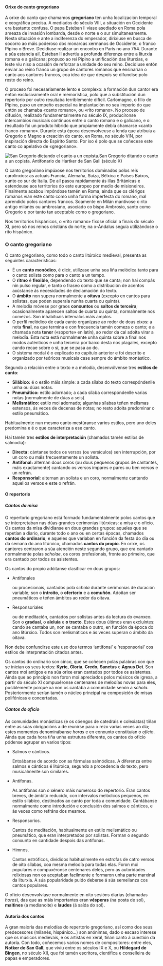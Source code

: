#### Orixe do canto gregoriano

A orixe do canto que chamamos **gregoriano** ten unha localización temporal e xeográfica precisa. A mediados do século VIII, a situación en Occidente era bastante confusa. O papa Esteban II víase asediado en Roma pola ameaza de invasión lombarda, desde o norte e o sur simultaneamente. Nesta situación e ante a indiferenza do emperador, dirixiuse en busca de socorro ao máis poderoso dos monarcas xermanos de Occidente, o franco Pipino o Breve. Decidiuse realizar un encontro en París no ano 754. Durante a súa estancia alí, Esteban II advertiu a profunda diferenza entre a liturxia romana e a galicana; propuxo ao rei Pipino a unificación das liturxias, e leste viu niso a ocasión de reforzar a unidade do seu reino. Decidiuse entón enviar ao reino franco un grupo de cantores romanos que ensinarían o canto aos cantores francos, coa idea de que despois se difundise polo resto do reino.

O proceso foi necesariamente lento e complexo: a formación dun cantor era entón exclusivamente oral e memorística, polo que a substitución dun repertorio por outro resultaba terriblemente difícil. Carlomagno, o fillo de Pipino, puxo un empeño especial na implantación no seu imperio do que entón se chamaba «canto romano», ou «rito romano». No proceso de difusión, realizado fundamentalmente no século IX, producíronse intercambios musicais continuos entre o canto romano e o galicano, e o resultado foi un produto híbrido que propiamente debía chamarse «canto franco-romano». Durante esta época desenvolveuse a lenda que atribuía a Gregorio o Magno a creación do canto, en Roma, no século VIN, por inspiración directa do Espírito Santo. Por iso é polo que se coñecese este canto co apelativo de «gregoriano».

![San Gregorio dictando el canto a un copista.](https://www.franciscocallejo.es/hm4/cantoliturgico/hartker.png)San Gregorio ditando o canto a un copista.
Antifonario de Hartker de San Gall (século X)

O canto gregoriano impúxose nos territorios dominados polos reis carolinxios: as actuais Francia, Alemaña, Suíza, Bélxica e Países Baixos, xunto co sur de Italia. De alí pasou rapidamente ás illas Británicas e estendeuse aos territorios do este europeo por medio de misioneiros. Finalmente acabou impóndose tamén en Roma, aínda que os clérigos romanos vían este canto como unha forma imperfecta do romano, mal aprendido polos cantores francos. Soamente en Milán mantívose o rito antigo milanés ou ambrosiano, asociado co bispo Ambrosio, santo como Gregorio e por tanto tan aceptable como o gregoriano.

Nos territorios hispánicos, o «rito romano» fíxose oficial a finais do século XI, pero só nos reinos cristiáns do norte; na o-Ándalus seguía utilizándose o rito hispánico.

### O canto gregoriano

O canto gregoriano, como todo o canto litúrxico medieval, presenta as seguintes características:

- É un **canto monódico**, é dicir, utilízase unha soa liña melódica tanto para o canto solista como para o canto a un tempo.
- O **ritmo** é **flexible**, dependendo do texto que se canta; non hai compás nin pulso regular, e tanto o fraseo como a distribución de acentos axústanse ás necesidades de declamación do texto.
- O **ámbito** non supera normalmente a **oitava** (excepto en cantos para solistas, que poden superala nunha cuarta ou quinta).
- A melodía móvese por graos **conxuntos** ou **saltos de terceira**; ocasionalmente aparecen saltos de cuarta ou quinta, normalmente nos comezos. Son inhabituais intervalos máis amplos.
- O perfil melódico de cada canto organízase ao redor de dous eixos: a nota **final**, na que termina e con frecuencia tamén comeza o canto; e a chamada nota **tenor** («soporte» en latín), ao redor da cal adoita virar a melodía. Esta nota está normalmente unha quinta sobre a final nos modos auténticos e unha terceira por baixo desta nos plagales, excepto cando recae sobre o si, que se pasa ao do.
- O sistema modal é o explicado no capítulo anterior e foi descrito e organizado por teóricos musicais case sempre do ámbito monástico.

Segundo a relación entre o texto e a melodía, desenvólvense tres **estilos de canto**:

- **Silábico:** é o estilo máis simple: a cada sílaba do texto correspóndenlle unha ou dúas notas.
- **Pneumático:** estilo adornado; a cada sílaba correspóndenlle varias notas (normalmente de dúas a seis).
- **Melismático:** estilo moi adornado; algunhas sílabas teñen melismas extensos, ás veces de decenas de notas; no resto adoita predominar o estilo pneumático.

Habitualmente nun mesmo canto mestúranse varios estilos, pero uno deles predomina e é o que caracteriza a ese canto.

Hai tamén tres **estilos de interpretación** (chamados tamén estilos de salmodia):

- **Directa:** cántanse todos os versos (ou versículos) sen interrupción, por un coro ou máis frecuentemente un solista.
- **Antifonal:** alternan dous coros (ou dous pequenos grupos de cantantes, máis exactamente) cantando os versos impares e pares ou ben versos e un refrán.
- **Responsorial:** alternan un solista e un coro, normalmente cantando aquel os versos e este o refrán.

#### O repertorio

##### Cantos da misa

O repertorio gregoriano está formado fundamentalmente polos cantos que se interpretaban nas dúas grandes cerimonias litúrxicas: a misa e o oficio. Os cantos da misa dividíanse en dous grandes grupos: aqueles que se repetían a diario, durante todo o ano ou en certas épocas, chamados **cantos do ordinario**; e aqueles que variaban en función da festa do día ou da semana do ano litúrxico, chamados **cantos do propio**. En orixe, os cantores centraron a súa atención neste segundo grupo, que era cantado normalmente polas *scholae*, os coros profesionais, fronte ao primeiro, que era cantado por todos os asistentes.

Os cantos do propio adóitanse clasificar en dous grupos:

- Antifonales

  ou procesionais, cantados pola *schola* durante cerimonias de duración variable; son o **introito**, o **ofertorio** e a **comuñón**. Adoitan ser pneumáticos e teñen ámbitos ao redor da oitava.

- Responsoriales

  ou de meditación, cantados por solistas antes da lectura do evanxeo. Son o **gradual**, o **aleluia** e **o tracto**. Estes dous últimos eran excluíntes: cando se cantaba un, non se cantaba o outro, en función da época do ano litúrxico. Todos son melismáticos e ás veces superan o ámbito da oitava.

Non debe confundirse este uso dos termos ‘antifonal’ e ‘responsorial’ cos estilos de interpretación citados antes.

Os cantos do ordinario son cinco, que se coñecen polas palabras con que se inician os seus textos: **Kyrie**, **Gloria**, **Credo**, **Sanctus** e **Agnus Dei**. Son cantos moi antigos e na súa orixe eran cantados por todos os asistentes. Aínda que ao principio non foron moi apreciados polos músicos de igrexa, a partir do século XI compuxéronse centenares de melodías novas para eles, posiblemente porque xa non os cantaba a comunidade senón a *schola*. Posteriormente serían tamén o núcleo principal na composición de misas polifónicas e concertadas.

##### Cantos do oficio

As comunidades monásticas (e os cóengos de catedrais e colexiatas) tiñan entre as súas obrigacións a de reunirse para o rezo varias veces ao día; estes momentos denominábanse *horas* e en conxunto constituían o *oficio*. Aínda que cada hora tiña unha estrutura diferente, os cantos do oficio pódense agrupar en varios tipos:

- Salmos e cánticos.

  Entoábanse de acordo con as fórmulas salmódicas. A diferenza entre salmos e cánticos é litúrxica, segundo a procedencia do texto, pero musicalmente son similares.

- Antífonas.

  As antífonas son o xénero máis numeroso do repertorio. Eran cantos breves, de ámbito reducido, con intervalos melódicos pequenos, en estilo silábico, destinados ao canto por toda a comunidade. Cantábanse normalmente como introdución e conclusión dos salmos e cánticos, e ás veces como refráns dos mesmos.

- Responsorios.

  Cantos de meditación, habitualmente en estilo melismático ou pneumático, que eran interpretados por solistas. Forman o segundo conxunto en cantidade despois das antífonas.

- Himnos.

  Cantos estróficos, divididos habitualmente en estrofas de catro versos de oito sílabas, coa mesma melodía para todas elas. Foron moi populares e compuxéronse centenares deles, pero as autoridades relixiosas non os aceptaban facilmente e formaron unha parte marxinal da liturxia. A súa popularidade puido deberse á súa semellanza cos cantos populares.

O oficio desenvolvíase normalmente en oito sesións diarias (chamadas *horas*), das que as máis importantes eran **vésperas** (na posta de sol), **maitines** (a medianoite) e **laudes** (á saída do sol).

#### Autoría dos cantos

A gran maioría das melodías do repertorio gregoriano, así como dos seus predecesores (milanés, hispánico…) son anónimas, dado o escaso interese que os músicos medievais, e os artistas en xeral, tiñan canto á cuestión da autoría. Con todo, coñecemos varios nomes de compositores: entre eles, **Notker de San Gall**, que viviu entre os séculos IX e X, ou **Hildegard de Bingen**, no século XII, que foi tamén escritora, científica e conselleira de papas e emperadores.